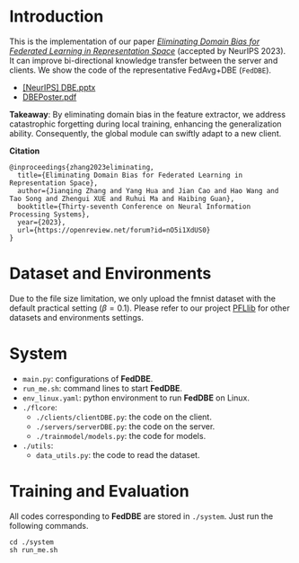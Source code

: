 # Introduction

This is the implementation of our paper *[Eliminating Domain Bias for Federated Learning in Representation Space](https://arxiv.org/abs/2311.14975)* (accepted by NeurIPS 2023). It can improve bi-directional knowledge transfer between the server and clients. We show the code of the representative FedAvg+DBE (`FedDBE`). 

- [[NeurIPS] DBE.pptx](./[NeurIPS]%20DBE.pptx)
- [DBEPoster.pdf](./DBEPoster.pdf)

**Takeaway**: By eliminating domain bias in the feature extractor, we address catastrophic forgetting during local training, enhancing the generalization ability. Consequently, the global module can swiftly adapt to a new client. 

**Citation**

```
@inproceedings{zhang2023eliminating,
  title={Eliminating Domain Bias for Federated Learning in Representation Space},
  author={Jianqing Zhang and Yang Hua and Jian Cao and Hao Wang and Tao Song and Zhengui XUE and Ruhui Ma and Haibing Guan},
  booktitle={Thirty-seventh Conference on Neural Information Processing Systems},
  year={2023},
  url={https://openreview.net/forum?id=nO5i1XdUS0}
}
```

# Dataset and Environments

Due to the file size limitation, we only upload the fmnist dataset with the default practical setting ($\beta=0.1$). Please refer to our project [PFLlib](https://github.com/TsingZ0/PFLlib) for other datasets and environments settings. 


# System

- `main.py`: configurations of **FedDBE**. 
- `run_me.sh`: command lines to start **FedDBE**. 
- `env_linux.yaml`: python environment to run **FedDBE** on Linux. 
- `./flcore`: 
    - `./clients/clientDBE.py`: the code on the client. 
    - `./servers/serverDBE.py`: the code on the server. 
    - `./trainmodel/models.py`: the code for models. 
- `./utils`:
    - `data_utils.py`: the code to read the dataset. 

# Training and Evaluation

All codes corresponding to **FedDBE** are stored in `./system`. Just run the following commands.

```
cd ./system
sh run_me.sh
```

